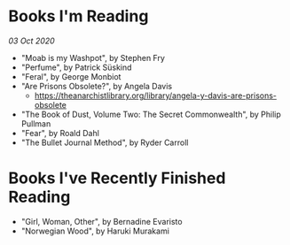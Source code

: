 # Books I'm Reading
*03 Oct 2020*

- "Moab is my Washpot", by Stephen Fry
- "Perfume", by Patrick Süskind
- "Feral", by George Monbiot
- "Are Prisons Obsolete?", by Angela Davis
  - <https://theanarchistlibrary.org/library/angela-y-davis-are-prisons-obsolete>
- "The Book of Dust, Volume Two: The Secret Commonwealth", by Philip Pullman
- "Fear", by Roald Dahl
- "The Bullet Journal Method", by Ryder Carroll

# Books I've Recently Finished Reading

- "Girl, Woman, Other", by Bernadine Evaristo
- "Norwegian Wood", by Haruki Murakami
